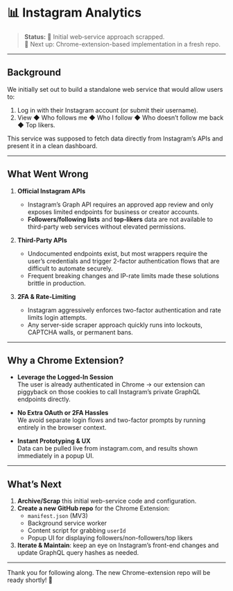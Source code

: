 # 📊 Instagram Analytics

> **Status:** 🚧 Initial web‐service approach scrapped.  
> 🎯 Next up: Chrome-extension-based implementation in a fresh repo.

---

## Background

We initially set out to build a standalone web service that would allow users to:

1. Log in with their Instagram account (or submit their username).
2. View ◆ Who follows me ◆ Who I follow ◆ Who doesn’t follow me back ◆ Top likers.

This service was supposed to fetch data directly from Instagram’s APIs and present it in a clean dashboard.

---

## What Went Wrong

1. **Official Instagram APIs**  
   - Instagram’s Graph API requires an approved app review and only exposes limited endpoints for business or creator accounts.  
   - **Followers/following lists** and **top‐likers** data are not available to third-party web services without elevated permissions.

2. **Third-Party APIs**  
   - Undocumented endpoints exist, but most wrappers require the user’s credentials and trigger 2-factor authentication flows that are difficult to automate securely.  
   - Frequent breaking changes and IP-rate limits made these solutions brittle in production.

3. **2FA & Rate-Limiting**  
   - Instagram aggressively enforces two-factor authentication and rate limits login attempts.  
   - Any server-side scraper approach quickly runs into lockouts, CAPTCHA walls, or permanent bans.

---

## Why a Chrome Extension?

- **Leverage the Logged-In Session**  
  The user is already authenticated in Chrome → our extension can piggyback on those cookies to call Instagram’s private GraphQL endpoints directly.

- **No Extra OAuth or 2FA Hassles**  
  We avoid separate login flows and two-factor prompts by running entirely in the browser context.

- **Instant Prototyping & UX**  
  Data can be pulled live from instagram.com, and results shown immediately in a popup UI.

---

## What’s Next

1. **Archive/Scrap** this initial web-service code and configuration.  
2. **Create a new GitHub repo** for the Chrome Extension:
   - `manifest.json` (MV3)
   - Background service worker
   - Content script for grabbing `userId`
   - Popup UI for displaying followers/non-followers/top likers
3. **Iterate & Maintain**: keep an eye on Instagram’s front-end changes and update GraphQL query hashes as needed.

---

Thank you for following along. The new Chrome-extension repo will be ready shortly! 🚀
